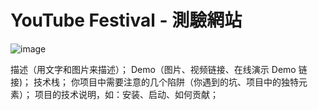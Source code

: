 # YouTube Festival - 測驗網站

![image](https://s3.amazonaws.com/prod-newsleopard-upload-img/4028814380bbe5b20181095a3bce1bc8/2023-10-24-11-49-55-i1.png)


描述（用文字和图片来描述）；
Demo（图片、视频链接、在线演示 Demo 链接)；
技术栈；
你项目中需要注意的几个陷阱（你遇到的坑、项目中的独特元素）；
项目的技术说明，如：安装、启动、如何贡献；
